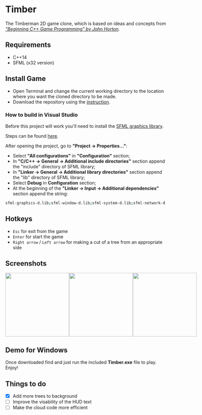 # Timber
The Timberman 2D game clone, which is based on ideas and concepts from [*"Beginning C++ Game Programming" by John Horton*](https://www.packtpub.com/product/beginning-c-game-programming-second-edition/9781838648572).

## Requirements
- C++14
- SFML (x32 version)

## Install Game
- Open Terminal and change the current working directory to the location where you want the cloned directory to be made.
- Download the repository using the [instruction](https://help.github.com/en/github/creating-cloning-and-archiving-repositories/cloning-a-repository).

### How to build in Visual Studio
Before this project will work you'll need to install the [SFML graphics library](https://www.sfml-dev.org/). 

Steps can be found [here](https://www.sfml-dev.org/tutorials/2.5/#getting-started).

After opening the project, go to **"Project -> Properties..."**:
- Select **"All configurations"** in **"Configuration"** section;
- In **"C/C++ -> General -> Additional include directories"** section append the "include" directory of SFML library;
- In **"Linker -> General -> Additional library directories"** section append the "lib" directory of SFML library;
- Select **Debug** in **Configuration** section;
- At the beginning of the **"Linker -> Input -> Additional dependencies"** section append the string:
```bash
sfml-graphics-d.lib;sfml-window-d.lib;sfml-system-d.lib;sfml-network-d.lib;sfml-audio-d.lib;
```

## Hotkeys
- `Esc` for exit from the game
- `Enter` for start the game
- `Right arrow` / `Left arrow` for making a cut of a tree from an appropriate side

## Screenshots

<div style="display: flex; align-items: flex-start;">
  <img src="https://github.com/kgoncharova/timber/blob/master/screenshots/screenshot1.png" height="200">
  <img src="https://github.com/kgoncharova/timber/blob/master/screenshots/screenshot2.png" height="200">
  <img src="https://github.com/kgoncharova/timber/blob/master/screenshots/screenshot3.png" height="200">
</div>

## Demo for Windows
Once downloaded find and just run the included **Timber.exe** file to play. Enjoy!

## Things to do

-   [x] Add more trees to background
-   [ ] Improve the visability of the HUD text
-   [ ] Make the cloud code more efficient
